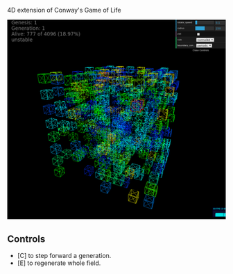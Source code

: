 4D extension of Conway's Game of Life  

![gameoflife4d](./screen.png)

## Controls

- [C] to step forward a generation.
- [E] to regenerate whole field.
